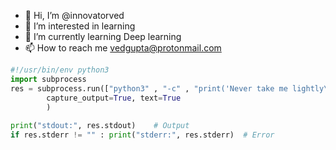 - 👋 Hi, I’m @innovatorved
- 👀 I’m interested in learning
- 🌱 I’m currently learning Deep learning
- 📫 How to reach me vedgupta@protonmail.com

```python
#!/usr/bin/env python3
import subprocess
res = subprocess.run(["python3" , "-c" , "print('Never take me lightly\nI am Coming')"],
		capture_output=True, text=True
		)
        
print("stdout:", res.stdout)	# Output
if res.stderr != "" : print("stderr:", res.stderr)	# Error

```

<!---
innovatorved/innovatorved is a ✨ special ✨ repository because its `README.md` (this file) appears on your GitHub profile.
You can click the Preview link to take a look at your changes.
--->
